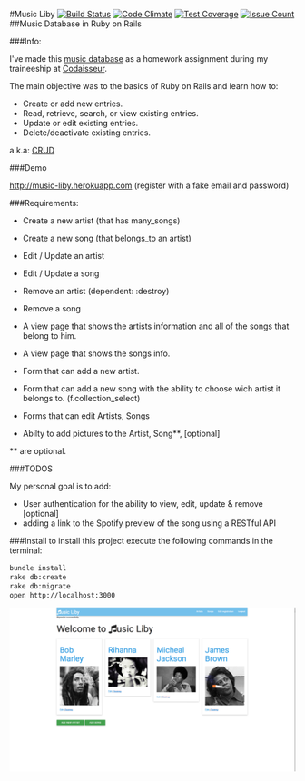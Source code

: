 #Music Liby [![Build Status](https://travis-ci.org/khalilgharbaoui/music-database-ruby-on-rails.svg?branch=master)](https://travis-ci.org/khalilgharbaoui/music-database-ruby-on-rails) [![Code Climate](https://codeclimate.com/github/khalilgharbaoui/music-database-ruby-on-rails/badges/gpa.svg)](https://codeclimate.com/github/khalilgharbaoui/music-database-ruby-on-rails) [![Test Coverage](https://codeclimate.com/github/khalilgharbaoui/music-database-ruby-on-rails/badges/coverage.svg)](https://codeclimate.com/github/khalilgharbaoui/music-database-ruby-on-rails/coverage) [![Issue Count](https://codeclimate.com/github/khalilgharbaoui/music-database-ruby-on-rails/badges/issue_count.svg)](https://codeclimate.com/github/khalilgharbaoui/music-database-ruby-on-rails)
##Music Database in Ruby on Rails


###Info:

I've made this [music database](https://github.com/khalilgharbaoui/music-database-ruby-on-rails) as a homework assignment during my traineeship at [Codaisseur](http://codaisseur.com).

The main objective was to the basics of Ruby on Rails and learn how to:
- Create or add new entries.
- Read, retrieve, search, or view existing entries.
- Update or edit existing entries.
- Delete/deactivate existing entries.

a.k.a: [CRUD](https://en.wikipedia.org/wiki/Create,_read,_update_and_delete)

###Demo

http://music-liby.herokuapp.com
(register with a fake email and password)

###Requirements:

  - Create a new artist (that has many_songs)
  - Create a new song (that belongs_to an artist)

  - Edit / Update an artist
  - Edit / Update a song

  - Remove an artist (dependent: :destroy)
  - Remove a song

  - A view page that shows the artists information and all of the songs that belong to him.
  - A view page that shows the songs info.

  - Form that can add a new artist.
  - Form that can add a new song with the ability to choose wich artist it belongs to. (f.collection_select)

  - Forms that can edit Artists, Songs
  - Abilty to add pictures to the Artist, Song**, [optional]

  ** are optional.

###TODOS

My personal goal is to add:

  - User authentication for the ability to view, edit, update & remove [optional]
  - adding a link to the Spotify preview of the song using a RESTful API
  
###Install
to install this project execute the following commands in the terminal:

```
bundle install
rake db:create
rake db:migrate
open http://localhost:3000
```
  

![alt text](https://raw.githubusercontent.com/khalilgharbaoui/music-database-ruby-on-rails/master/Music_Liby.png)
